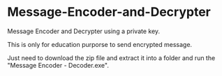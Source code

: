 # Message-Encoder-and-Decrypter

Message Encoder and Decrypter using a private key.

This is only for education purporse to send encrypted message.

Just need to download the zip file and extract it into a folder and run the "Message Encoder - Decoder.exe".

